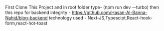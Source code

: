 First Clone This Project and in root folder type- (npm run dev --turbo)
then this repo for backend integrity - https://github.com/Hasan-Al-Banna-Nahid/blog-backend
technology used -
  Next-JS,Typescipt,React-hook-form,react-hot-toast
